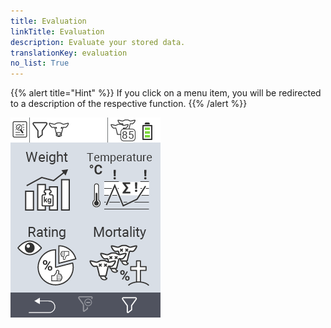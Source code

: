 ```yaml
---
title: Evaluation
linkTitle: Evaluation
description: Evaluate your stored data.
translationKey: evaluation
no_list: True
---
```

{{% alert title="Hint" %}}
If you click on a menu item, you will be redirected to a description of the respective function.
{{% /alert %}}

<img src="images/evaluate.png/" alt="VitalControl New on farm" title="New on farm" usemap="#workmap"> 

<map name="workmap">
  <area shape="rect" coords="0,40,116,160" alt="Weight" title="Evaluate your stored data in the Weight section&#10;Mouse klick: open documentation" href="/en/docs/evaluation/weight/">
  <area shape="rect" coords="0,160,116,280" alt="Rating" title="Evaluate your stored data in the rating section&#10;Mouse klick: open documentation" href="/en/docs/evaluation/rating/">

  <area shape="rect" coords="116,40,232,160" alt="Temperature" title="Evaluate your stored data in the Temperature section&#10;Mouse klick: open documentation" href="/en/docs/evaluation/temperature/">
  <area shape="rect" coords="116,160,232,280" alt="Mortality" title="Evaluate your stored data in the mortality section&#10;Mouse klick: open documentation" href="/en/docs/evaluation/mortality/">
</map>
